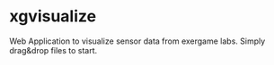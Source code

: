 # xgvisualize
Web Application to visualize sensor data from exergame labs. Simply drag&amp;drop files to start.
